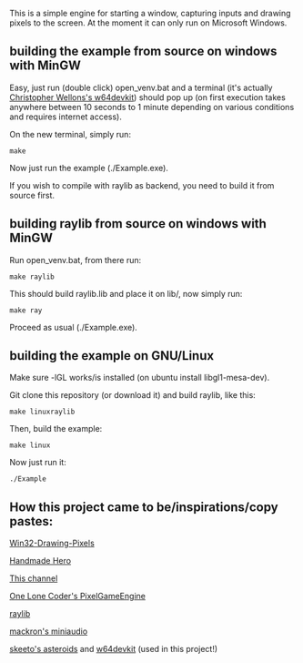 This is a simple engine for starting a window, capturing inputs and drawing pixels to the screen. At the moment it can only run on Microsoft Windows.

building the example from source on windows with MinGW
--------------
Easy, just run (double click) open_venv.bat and a terminal (it's actually [Christopher Wellons's w64devkit](https://github.com/skeeto/w64devkit)) should pop up (on first execution takes anywhere between 10 seconds to 1 minute depending on various conditions and requires internet access).

On the new terminal, simply run:

    make

Now just run the example (./Example.exe).

If you wish to compile with raylib as backend, you need to build it from source first.

building raylib from source on windows with MinGW
--------------
Run open_venv.bat, from there run:

    make raylib

This should build raylib.lib and place it on lib/, now simply run:

    make ray

Proceed as usual (./Example.exe).

building the example on GNU/Linux
--------------
Make sure -lGL works/is installed (on ubuntu install libgl1-mesa-dev).

Git clone this repository (or download it) and build raylib, like this:

    make linuxraylib

Then, build the example:

    make linux

Now just run it:

    ./Example


How this project came to be/inspirations/copy pastes:
--------------

[Win32-Drawing-Pixels](https://samulinatri.com/blog/win32-drawing-pixels/)

[Handmade Hero](https://handmadehero.org/)

[This channel](https://www.youtube.com/channel/UCaTznQhurW5AaiYPbhEA-KA)

[One Lone Coder's PixelGameEngine](https://github.com/OneLoneCoder/olcPixelGameEngine)

[raylib](https://github.com/raysan5/raylib)

[mackron's miniaudio](https://github.com/mackron/miniaudio)

[skeeto's asteroids](https://github.com/skeeto/asteroids-demo) and [w64devkit](https://github.com/skeeto/w64devkit) (used in this project!)
